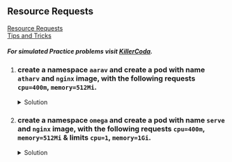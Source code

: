 ## Resource Requests

[Resource Requests](https://kubernetes.io/docs/concepts/configuration/manage-resources-containers/)
</br>
[Tips and Tricks](https://github.com/atul-ram/killercoda-scenarios/blob/master/tips_and_tricks.md)

##### For simulated Practice problems visit [KillerCoda](https://killercoda.com/amitk).


1. ### create a namespace `aarav` and create a pod with name `atharv` and `nginx` image, with the following requests `cpu=400m`, `memory=512Mi`. 

    <details><summary>Solution</summary>
      <p>

      ```bash
      # create namespace
      k create ns aarav

      # k run atharv --image=nginx -n aarav --dry-run=client -o yaml > pod.yaml
      apiVersion: v1
      kind: Pod
      metadata:
        creationTimestamp: null
        labels:
          run: atharv
        name: atharv
        namespace: aarav
      spec:
        containers:
        - image: nginx
          name: atharv
          resources:
            requests:
              cpu: 400m
              memory: 512Mi
        dnsPolicy: ClusterFirst
        restartPolicy: Always
      status: {}

      k create -f pod.yaml
      ```

      </p>
    </details>


1. ### create a namespace `omega` and create a pod with name `serve` and `nginx` image, with the following requests `cpu=400m`, `memory=512Mi` & limits `cpu=1`, `memory=1Gi`. 

    <details><summary>Solution</summary>
      <p>

      ```bash
      # create namespace
      k create ns omega

      # k run serve --image=nginx -n omega --dry-run=client -o yaml > pod.yaml
      apiVersion: v1
      kind: Pod
      metadata:
        creationTimestamp: null
        labels:
          run: serve
        name: serve
        namespace: omega
      spec:
        containers:
        - image: nginx
          name: serve
          resources:
            requests:
              cpu: 400m
              memory: 512Mi
            limits:
              cpu: 1
              memory: 1Gi
        dnsPolicy: ClusterFirst
        restartPolicy: Always
      status: {}

      k create -f pod.yaml
      ```

      </p>
    </details>
